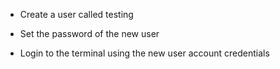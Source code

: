 - Create a user called testing

- Set the password of the new user

- Login to the terminal using the new user account credentials


